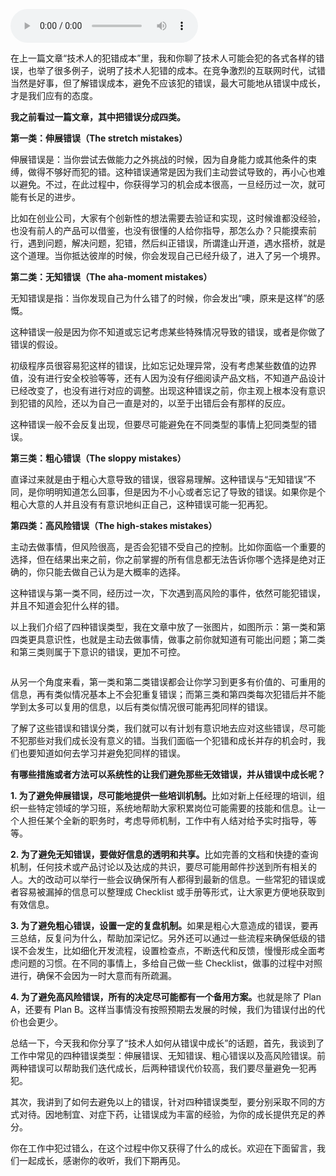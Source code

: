 <audio title="34 _ 如何从错误中成长？" src="https://static001.geekbang.org/resource/audio/e9/1b/e90c2b6d88e98db096deff30e5e1211b.mp3" controls="controls"></audio> 
<p>在上一篇文章“技术人的犯错成本”里，我和你聊了技术人可能会犯的各式各样的错误，也举了很多例子，说明了技术人犯错的成本。在竞争激烈的互联网时代，试错当然是好事，但了解错误成本，避免不应该犯的错误，最大可能地从错误中成长，才是我们应有的态度。</p>
<p><strong>我之前看过一篇文章，其中把错误分成四类。</strong></p>
<p><strong>第一类：伸展错误（The stretch mistakes）</strong></p>
<p>伸展错误是：当你尝试去做能力之外挑战的时候，因为自身能力或其他条件的束缚，做得不够好而犯的错。这种错误通常是因为我们主动尝试导致的，再小心也难以避免。不过，在此过程中，你获得学习的机会成本很高，一旦经历过一次，就可能有长足的进步。</p>
<p>比如在创业公司，大家有个创新性的想法需要去验证和实现，这时候谁都没经验，也没有前人的产品可以借鉴，也没有很懂的人给你指导，那怎么办？只能摸索前行，遇到问题，解决问题，犯错，然后纠正错误，所谓逢山开道，遇水搭桥，就是这个道理。当你抵达彼岸的时候，你会发现自己已经升级了，进入了另一个境界。</p>
<p><strong>第二类：无知错误（The aha-moment mistakes）</strong></p>
<p>无知错误是指：当你发现自己为什么错了的时候，你会发出“噢，原来是这样”的感慨。</p>
<p>这种错误一般是因为你不知道或忘记考虑某些特殊情况导致的错误，或者是你做了错误的假设。</p>
<p>初级程序员很容易犯这样的错误，比如忘记处理异常，没有考虑某些数值的边界值，没有进行安全校验等等，还有人因为没有仔细阅读产品文档，不知道产品设计已经改变了，也没有进行对应的调整。出现这种错误之前，你主观上根本没有意识到犯错的风险，还以为自己一直是对的，以至于出错后会有那样的反应。</p>
<p>这种错误一般不会反复出现，但要尽可能避免在不同类型的事情上犯同类型的错误。</p>
<!-- [[[read_end]]] -->
<p><strong>第三类：粗心错误（The sloppy mistakes）</strong></p>
<p>直译过来就是由于粗心大意导致的错误，很容易理解。这种错误与“无知错误”不同，是你明明知道怎么回事，但是因为不小心或者忘记了导致的错误。如果你是个粗心大意的人并且没有有意识地纠正自己，这种错误可能一犯再犯。</p>
<p><strong>第四类：高风险错误（The high-stakes mistakes）</strong></p>
<p>主动去做事情，但风险很高，是否会犯错不受自己的控制。比如你面临一个重要的选择，但在结果出来之前，你之前掌握的所有信息都无法告诉你哪个选择是绝对正确的，你只能去做自己认为是大概率的选择。</p>
<p>这种错误与第一类不同，经历过一次，下次遇到高风险的事件，依然可能犯错误，并且不知道会犯什么样的错。</p>
<p>以上我们介绍了四种错误类型，我在文章中放了一张图片，如图所示：第一类和第四类更具意识性，也就是主动去做事情，做事之前你就知道有可能出问题；第二类和第三类则属于下意识的错误，更加不可控。</p>
<p><img src="https://static001.geekbang.org/resource/image/8b/1a/8b1257c74cc18495795a4902ef81d91a.png" alt="" /></p>
<p>从另一个角度来看，第一类和第二类错误都会让你学习到更多有价值的、可重用的信息，再有类似情况基本上不会犯重复错误；而第三类和第四类每次犯错后并不能学到太多可以复用的信息，以后有类似情况很可能再犯同样的错误。</p>
<p>了解了这些错误和错误分类，我们就可以有计划有意识地去应对这些错误，尽可能不犯那些对我们成长没有意义的错。当我们面临一个犯错和成长并存的机会时，我们也要知道如何去学习并避免犯同样的错误。</p>
<p><strong>有哪些措施或者方法可以系统性的让我们避免那些无效错误，并从错误中成长呢？</strong></p>
<p><strong>1. 为了避免伸展错误，尽可能地提供一些培训机制。</strong>比如对新上任经理的培训，组织一些特定领域的学习班，系统地帮助大家积累岗位可能需要的技能和信息。让一个人担任某个全新的职务时，考虑导师机制，工作中有人结对给予实时指导，等等。</p>
<p><strong>2. 为了避免无知错误，要做好信息的透明和共享。</strong>比如完善的文档和快捷的查询机制，任何技术或产品讨论以及达成的共识，要尽可能用邮件抄送到所有相关的人。大的改动可以举行一些会议确保所有人都得到最新的信息。一些常犯的错误或者容易被漏掉的信息可以整理成 Checklist 或手册等形式，让大家更方便地获取到有效信息。</p>
<p><strong>3. 为了避免粗心错误，设置一定的复盘机制。</strong>如果是粗心大意造成的错误，要再三总结，反复问为什么，帮助加深记忆。另外还可以通过一些流程来确保低级的错误不会发生，比如细化开发流程，设置检查点，不断迭代和反馈，慢慢形成全面考虑问题的习惯。在不同的事情上，多给自己做一些 Checklist，做事的过程中对照进行，确保不会因为一时大意而有所疏漏。</p>
<p><strong>4. 为了避免高风险错误，所有的决定尽可能都有一个备用方案。</strong>也就是除了 Plan A，还要有 Plan B。这样当事情没有按照预期去发展的时候，我们为错误付出的代价也会更少。</p>
<p>总结一下，今天我和你分享了“技术人如何从错误中成长”的话题，首先，我谈到了工作中常见的四种错误类型：伸展错误、无知错误、粗心错误以及高风险错误。前两种错误可以帮助我们迭代成长，后两种错误代价较高，我们要尽量避免一犯再犯。</p>
<p>其次，我讲到了如何去避免以上的错误，针对四种错误类型，要分别采取不同的方式对待。因地制宜、对症下药，让错误成为丰富的经验，为你的成长提供充足的养分。</p>
<p>你在工作中犯过错么，在这个过程中你又获得了什么的成长。欢迎在下面留言，我们一起成长，感谢你的收听，我们下期再见。</p>
